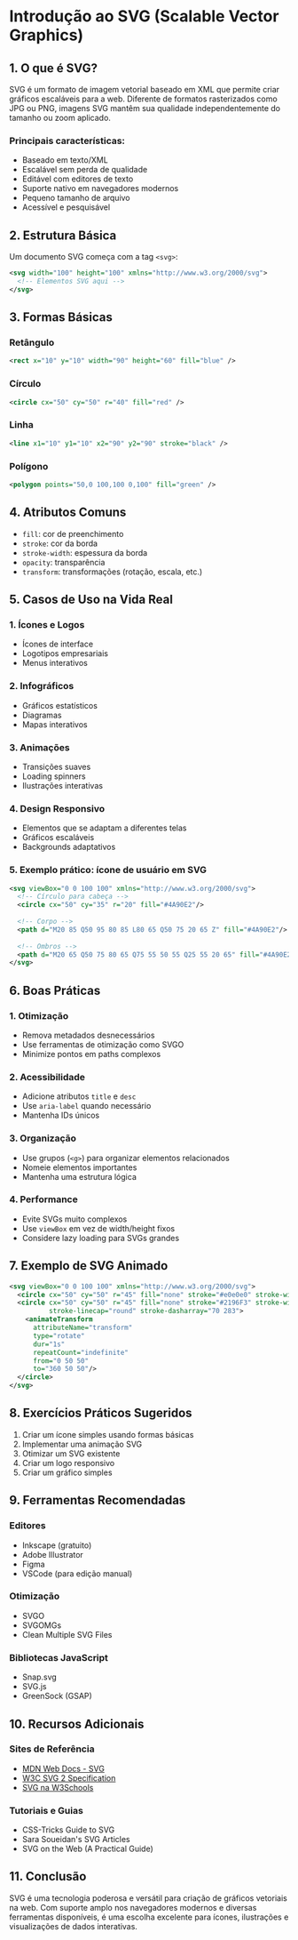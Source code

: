 # Introdução ao SVG (Scalable Vector Graphics)

## 1. O que é SVG?

SVG é um formato de imagem vetorial baseado em XML que permite criar gráficos escaláveis para a web. Diferente de formatos rasterizados como JPG ou PNG, imagens SVG mantêm sua qualidade independentemente do tamanho ou zoom aplicado.

### Principais características:
* Baseado em texto/XML
* Escalável sem perda de qualidade
* Editável com editores de texto
* Suporte nativo em navegadores modernos
* Pequeno tamanho de arquivo
* Acessível e pesquisável

## 2. Estrutura Básica

Um documento SVG começa com a tag `<svg>`:

```xml
<svg width="100" height="100" xmlns="http://www.w3.org/2000/svg">
  <!-- Elementos SVG aqui -->
</svg>
```

## 3. Formas Básicas

### Retângulo
```xml
<rect x="10" y="10" width="90" height="60" fill="blue" />
```

### Círculo
```xml
<circle cx="50" cy="50" r="40" fill="red" />
```

### Linha
```xml
<line x1="10" y1="10" x2="90" y2="90" stroke="black" />
```

### Polígono
```xml
<polygon points="50,0 100,100 0,100" fill="green" />
```

## 4. Atributos Comuns

* `fill`: cor de preenchimento
* `stroke`: cor da borda
* `stroke-width`: espessura da borda
* `opacity`: transparência
* `transform`: transformações (rotação, escala, etc.)

## 5. Casos de Uso na Vida Real

### 1. Ícones e Logos
* Ícones de interface
* Logotipos empresariais
* Menus interativos

### 2. Infográficos
* Gráficos estatísticos
* Diagramas
* Mapas interativos

### 3. Animações
* Transições suaves
* Loading spinners
* Ilustrações interativas

### 4. Design Responsivo
* Elementos que se adaptam a diferentes telas
* Gráficos escaláveis
* Backgrounds adaptativos

### 5. Exemplo prático: ícone de usuário em SVG

```xml
<svg viewBox="0 0 100 100" xmlns="http://www.w3.org/2000/svg">
  <!-- Círculo para cabeça -->
  <circle cx="50" cy="35" r="20" fill="#4A90E2"/>
  
  <!-- Corpo -->
  <path d="M20 85 Q50 95 80 85 L80 65 Q50 75 20 65 Z" fill="#4A90E2"/>
  
  <!-- Ombros -->
  <path d="M20 65 Q50 75 80 65 Q75 55 50 55 Q25 55 20 65" fill="#4A90E2"/>
</svg>
```

## 6. Boas Práticas

### 1. Otimização
* Remova metadados desnecessários
* Use ferramentas de otimização como SVGO
* Minimize pontos em paths complexos

### 2. Acessibilidade
* Adicione atributos `title` e `desc`
* Use `aria-label` quando necessário
* Mantenha IDs únicos

### 3. Organização
* Use grupos (`<g>`) para organizar elementos relacionados
* Nomeie elementos importantes
* Mantenha uma estrutura lógica

### 4. Performance
* Evite SVGs muito complexos
* Use `viewBox` em vez de width/height fixos
* Considere lazy loading para SVGs grandes

## 7. Exemplo de SVG Animado

```xml
<svg viewBox="0 0 100 100" xmlns="http://www.w3.org/2000/svg">
  <circle cx="50" cy="50" r="45" fill="none" stroke="#e0e0e0" stroke-width="8"/>
  <circle cx="50" cy="50" r="45" fill="none" stroke="#2196F3" stroke-width="8" 
          stroke-linecap="round" stroke-dasharray="70 283">
    <animateTransform
      attributeName="transform"
      type="rotate"
      dur="1s"
      repeatCount="indefinite"
      from="0 50 50"
      to="360 50 50"/>
  </circle>
</svg>
```

## 8. Exercícios Práticos Sugeridos

1. Criar um ícone simples usando formas básicas
2. Implementar uma animação SVG
3. Otimizar um SVG existente
4. Criar um logo responsivo
5. Criar um gráfico simples

## 9. Ferramentas Recomendadas

### Editores
* Inkscape (gratuito)
* Adobe Illustrator
* Figma
* VSCode (para edição manual)

### Otimização
* SVGO
* SVGOMGs
* Clean Multiple SVG Files

### Bibliotecas JavaScript
* Snap.svg
* SVG.js
* GreenSock (GSAP)

## 10. Recursos Adicionais

### Sites de Referência
* [MDN Web Docs - SVG](https://developer.mozilla.org/pt-BR/docs/Web/SVG)
* [W3C SVG 2 Specification](https://www.w3.org/TR/SVG2/)
* [SVG na W3Schools](https://www.w3schools.com/graphics/svg_intro.asp)

### Tutoriais e Guias
* CSS-Tricks Guide to SVG
* Sara Soueidan's SVG Articles
* SVG on the Web (A Practical Guide)

## 11. Conclusão

SVG é uma tecnologia poderosa e versátil para criação de gráficos vetoriais na web. Com suporte amplo nos navegadores modernos e diversas ferramentas disponíveis, é uma escolha excelente para ícones, ilustrações e visualizações de dados interativas.
